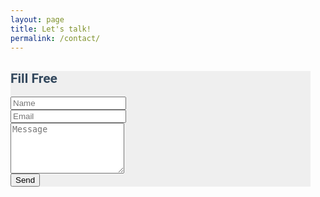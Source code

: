 ```yaml
---
layout: page
title: Let's talk!
permalink: /contact/
---
```



<link rel="stylesheet" href="css/formoid-solid-dark.css" type="text/css" />


<form class="formoid-solid-dark" style="background-color:#efefef;font-size:14px;font-family:'Roboto',Arial,Helvetica,sans-serif;color:#34495E;max-width:480px;min-width:150px" action="https://formspree.io/f/xdoplvze" method="post">
	<div class="title"><h2>Fill Free</h2></div>
	<div class="element-input" title="Silahkan tulis nama kamu disini"><label class="title"></label><div class="item-cont"><input class="large" type="text" name="input" placeholder="Name"/><span class="icon-place"></span></div></div>
	<div class="element-email" title="Silahkan tulis email kamu disini"><label class="title"></label><div class="item-cont"><input class="large" type="email" name="_replyto" value="" placeholder="Email"/><span class="icon-place"></span></div></div>
	<div class="element-textarea" title="Silahkan tulis isi pesan disini"><label class="title"></label><div class="item-cont"><textarea class="medium" name="textarea" cols="20" rows="5" placeholder="Message"></textarea><span class="icon-place"></span></div></div>
<div class="submit"><input type="submit" value="Send"/></div>
</form>


